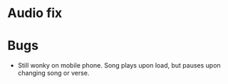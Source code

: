 # Audio fix

# Bugs
* Still wonky on mobile phone. Song plays upon load, but pauses upon changing song or verse.